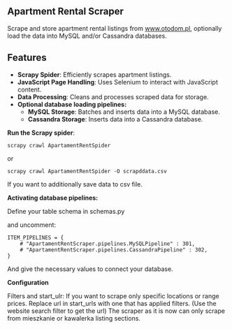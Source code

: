 ## Apartment Rental Scraper

Scrape and store apartment rental listings from www.otodom.pl, optionally load the data into MySQL and/or Cassandra databases.

## Features

- **Scrapy Spider**: Efficiently scrapes apartment listings.
- **JavaScript Page Handling**: Uses Selenium to interact with JavaScript content.
- **Data Processing**: Cleans and processes scraped data for storage.
- **Optional database loading pipelines:**
  - **MySQL Storage**: Batches and inserts data into a MySQL database.
  - **Cassandra Storage**: Inserts data into a Cassandra database.
 

 **Run the Scrapy spider**:
 
   ```scrapy crawl ApartamentRentSpider```
   
   or
   
   `scrapy crawl ApartamentRentSpider -O scrapddata.csv`
   
   If you want to additionally save data to csv file. 
   

**Activating database pipelines:**

Define your table schema in schemas.py 

and uncomment:
```
ITEM_PIPELINES = {
    # "ApartamentRentScraper.pipelines.MySQLPipeline" : 301,
    # "ApartamentRentScraper.pipelines.CassandraPipeline" : 302,
}
```
And give the necessary values to connect your database.

**Configuration** 

Filters and start_ulr:
If you want to scrape only specific locations or range prices. Replace url in start_urls with one that has applied filters. (Use the website search filter to get the url)
The scraper as it is now can only scrape from mieszkanie or kawalerka listing sections.
 
